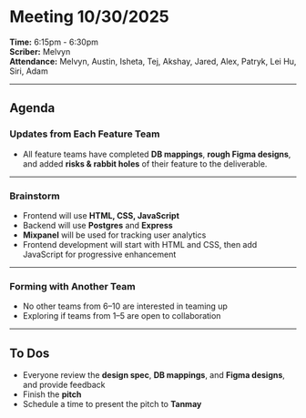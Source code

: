 # Meeting 10/30/2025  
**Time:** 6:15pm - 6:30pm  
**Scriber:** Melvyn  
**Attendance:** Melvyn, Austin, Isheta, Tej, Akshay, Jared, Alex, Patryk, Lei Hu, Siri, Adam  

---

## Agenda

### Updates from Each Feature Team
- All feature teams have completed **DB mappings**, **rough Figma designs**, and added **risks & rabbit holes** of their feature to the deliverable.  

---

### Brainstorm
- Frontend will use **HTML, CSS, JavaScript**  
- Backend will use **Postgres** and **Express**  
- **Mixpanel** will be used for tracking user analytics  
- Frontend development will start with HTML and CSS, then add JavaScript for progressive enhancement  

---

### Forming with Another Team
- No other teams from 6–10 are interested in teaming up  
- Exploring if teams from 1–5 are open to collaboration  

---

## To Dos
- Everyone review the **design spec**, **DB mappings**, and **Figma designs**, and provide feedback  
- Finish the **pitch**  
- Schedule a time to present the pitch to **Tanmay**  
